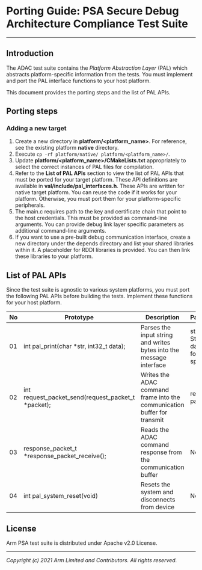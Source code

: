 
# Porting Guide: PSA Secure Debug Architecture Compliance Test Suite
-----------------------------------------------------

## Introduction
The ADAC test suite contains the *Platform Abstraction Layer* (PAL) which abstracts platform-specific information from the tests. You must implement and port the PAL interface functions to your host platform.

This document provides the porting steps and the list of PAL APIs.

## Porting steps

### Adding a new target

  1. Create a new directory in **platform/<platform_name>**. For reference, see the existing platform **native** directory.
  2. Execute `cp -rf platform/native/ platform/<platform_name>/`.
  3. Update **platform/<platform_name>/CMakeLists.txt** appropriately to select the correct instances of PAL files for compilation.
  4. Refer to the **List of PAL APIs** section to view the list of PAL APIs that must be ported for your target platform. These API definitions are available in **val/include/pal_interfaces.h**. These APIs are written for native target platform. You can reuse the code if it works for your platform. Otherwise, you must port them for your platform-specific peripherals.
  5. The main.c requires path to the key and certificate chain that point to the host credentials. This must be provided as command-line arguments. You can provide debug link layer specific parameters as additional command-line arguments.
  6. If you want to use a pre-built debug communication interface, create a new directory under the depends directory and list your shared libraries within it. A placeholder for RDDI libraries is provided. You can then link these libraries to your platform.

## List of PAL APIs
Since the test suite is agnostic to various system platforms, you must port the following PAL APIs before building the tests. Implement these functions for your host platform. <br/>

| No | Prototype                                             | Description                                                                 | Parameters                                                              |
|----|-------------------------------------------------------|-----------------------------------------------------------------------------|-------------------------------------------------------------------------|
| 01 | int pal_print(char *str, int32_t data);               | Parses the input string and writes bytes into the message interface         | str      : Input String<br/>data     : Value for format specifier<br/>  |
| 02 | int request_packet_send(request_packet_t *packet);    | Writes the ADAC command frame into the communication buffer for transmit    | request packet<br/>                                                     |
| 03 | response_packet_t *response_packet_receive();         | Reads the ADAC command response from the communication buffer               | None<br/>                                                               |
| 04 | int pal_system_reset(void)                            | Resets the system and disconnects from device                               | None                                                                    |

## License
Arm PSA test suite is distributed under Apache v2.0 License.

--------------

*Copyright (c) 2021 Arm Limited and Contributors. All rights reserved.*
